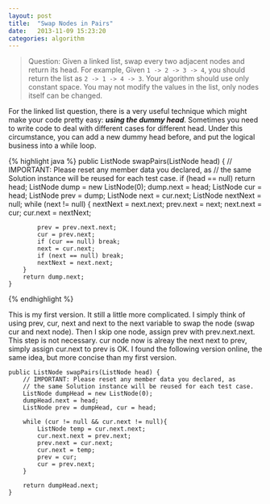 ```yaml
---
layout: post
title:  "Swap Nodes in Pairs"
date:   2013-11-09 15:23:20
categories: algorithm
---
```


> Question:
> Given a linked list, swap every two adjacent nodes and return its head.
> For example, Given `1 -> 2 -> 3 -> 4`, you should return the list as `2 -> 1 -> 4 -> 3`.
> Your algorithm should use only constant space. You may not modify the values in the list, only nodes itself can be changed.

For the linked list question, there is a very useful technique which might make your code pretty easy: **_using the dummy head_**. Sometimes you need to write code to deal with different cases for different head. Under this circumstance, you can add a new dummy head before, and put the logical business into a while loop.

{% highlight java %}
	public ListNode swapPairs(ListNode head) {
        // IMPORTANT: Please reset any member data you declared, as
        // the same Solution instance will be reused for each test case.
        if (head == null) return head;
        ListNode dump = new ListNode(0);
        dump.next = head;
        ListNode cur = head;
        ListNode prev = dump;
        ListNode next = cur.next;
        ListNode nextNext = null;
        while (next != null) {
            nextNext = next.next;
            prev.next = next;
            next.next = cur;
            cur.next = nextNext;
            
            prev = prev.next.next;
            cur = prev.next;
            if (cur == null) break;
            next = cur.next;
            if (next == null) break;
            nextNext = next.next;
        }
        return dump.next;
    }
{% endhighlight %}
    
This is my first version. It still a little more complicated. I simply think of using prev, cur, next and next to the next variable to swap the node (swap cur and next node). Then I skip one node, assign prev with prev.next.next. This step is not necessary. cur node now is alreay the next next to prev, simply assign cur.next to prev is OK. I found the following version online, the same idea, but more concise than my first version.

	public ListNode swapPairs(ListNode head) {
        // IMPORTANT: Please reset any member data you declared, as
        // the same Solution instance will be reused for each test case.
        ListNode dumpHead = new ListNode(0);
        dumpHead.next = head;
        ListNode prev = dumpHead, cur = head;
        
        while (cur != null && cur.next != null){
            ListNode temp = cur.next.next;
            cur.next.next = prev.next;
            prev.next = cur.next;
            cur.next = temp;
            prev = cur;
            cur = prev.next;
        }
        
        return dumpHead.next;
    }